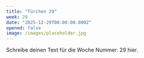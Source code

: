 ```yaml
---
title: "Türchen 29"
week: 29
date: "2025-12-29T00:00:00.000Z"
opened: false
image: /images/placeholder.jpg
---
```


Schreibe deinen Text für die Woche Nummer: 29 hier.
